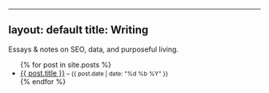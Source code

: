
---
layout: default
title: Writing
---
Essays & notes on SEO, data, and purposeful living.

<ul>
{% for post in site.posts %}
  <li><a href="{{ post.url }}">{{ post.title }}</a> <small>– {{ post.date | date: "%d %b %Y" }}</small></li>
{% endfor %}
</ul>
